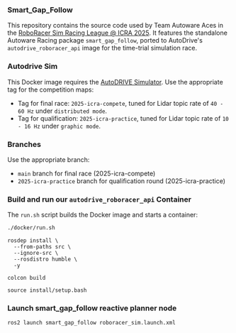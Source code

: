 ### Smart_Gap_Follow
This repository contains the source code used by Team Autoware Aces in the [RoboRacer Sim Racing League @ ICRA 2025](https://autodrive-ecosystem.github.io/competitions/roboracer-sim-racing-icra-2025/). It features the standalone Autoware Racing package `smart_gap_follow`, ported to AutoDrive's `autodrive_roboracer_api` image for the time-trial simulation race.

### Autodrive Sim
This Docker image requires the [AutoDRIVE Simulator](https://hub.docker.com/r/autodriveecosystem/autodrive_roboracer_sim). Use the appropriate tag for the competition maps:

  - Tag for final race: `2025-icra-compete`, tuned for Lidar topic rate of `40 - 60 Hz` under `distributed mode`.   
  - Tag for qualification: `2025-icra-practice`, tuned for Lidar topic rate of `10 - 16 Hz` under `graphic mode`.  

### Branches
Use the appropriate branch:  
  - `main` branch for final race (2025-icra-compete)  
  - `2025-icra-practice` branch for qualification round (2025-icra-practice)  

### Build and run our `autodrive_roboracer_api` Container
The `run.sh` script builds the Docker image and starts a container:
```sh
./docker/run.sh
```

```
rosdep install \
  --from-paths src \
  --ignore-src \
  --rosdistro humble \
  -y
```

```
colcon build
```

```
source install/setup.bash
```

### Launch smart_gap_follow reactive planner node
```
ros2 launch smart_gap_follow roboracer_sim.launch.xml
```
